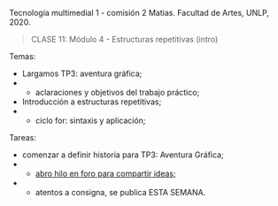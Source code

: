 Tecnología multimedial 1 - comisión 2 Matias. Facultad de Artes, UNLP, 2020.

> CLASE 11: Módulo 4 - Estructuras repetitivas (intro)

Temas:

- Largamos TP3: aventura gráfica;
- - aclaraciones y objetivos del trabajo práctico;
- Introducción a estructuras repetitivas;
- - ciclo for: sintaxis y aplicación;


Tareas:
- comenzar a definir historia para TP3: Aventura Gráfica;
- - [abro hilo en foro para compartir ideas]();
- - atentos a consigna, se publica ESTA SEMANA.
